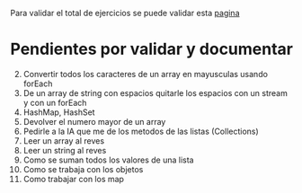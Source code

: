 Para validar el total de ejercicios se puede validar esta [pagina](http://puntocomnoesunlenguaje.blogspot.com/p/ejercicios.html)


# Pendientes por validar y documentar
2. Convertir todos los caracteres de un array en mayusculas usando forEach
3. De un array de string con espacios quitarle los espacios con un stream y con un forEach
4. HashMap, HashSet
5. Devolver el numero mayor de un array
6. Pedirle a la IA que me de los metodos de las listas (Collections)
7. Leer un array al reves
8. Leer un string al reves
9. Como se suman todos los valores de una lista
10. Como se trabaja con los objetos
11. Como trabajar con los map